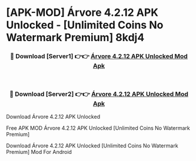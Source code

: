 # [APK-MOD] Árvore 4.2.12 APK Unlocked - [Unlimited Coins No Watermark Premium] 8kdj4



<div align="center">
<h3>🔴 Download [Server1] 👉👉 <a href="https://momento.my/?title=Árvore_4.2.12_APK_Unlocked">Árvore 4.2.12 APK Unlocked Mod Apk</a></h3><br>

<h3>🔴 Download [Server2] 👉👉 <a href="https://momento.my/?title=Árvore_4.2.12_APK_Unlocked">Árvore 4.2.12 APK Unlocked Mod Apk</a></h3>
</div>



Download Árvore 4.2.12 APK Unlocked 

Free APK MOD Árvore 4.2.12 APK Unlocked [Unlimited Coins No Watermark Premium]

Download Árvore 4.2.12 APK Unlocked [Unlimited Coins No Watermark Premium] Mod For Android
